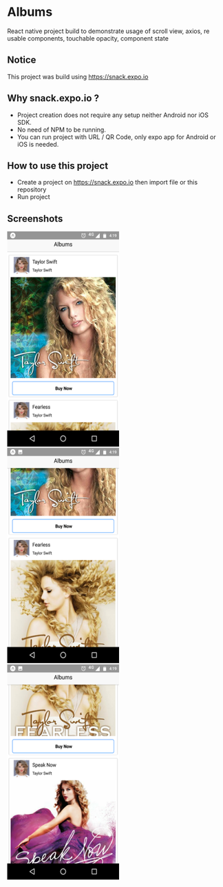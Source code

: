 # Albums
React native project build to demonstrate usage of scroll view, axios, re usable components, touchable opacity, component state

## Notice
This project was build using https://snack.expo.io

## Why snack.expo.io ?
- Project creation does not require any setup neither Android nor iOS SDK.
- No need of NPM to be running.
- You can run project with URL / QR Code, only expo app for Android or iOS is needed.

## How to use this project
- Create a project on https://snack.expo.io then import file or this repository
- Run project

## Screenshots
 <img src = screenshots/Screenshot_20181025-161917.png width="260" height="500" alt="SampleImage"/>  <img src = screenshots/Screenshot_20181025-161922.png width="260" height="500" alt="SampleImage"/>  <img src = screenshots/Screenshot_20181025-161928.png width="260" height="500" alt="SampleImage"/>

